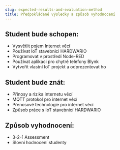 ```yaml
---
slug: expected-results-and-evaluation-method
title: Předpokládané výsledky a způsob vyhodnocení
---
```


## Student bude schopen:

* Vysvětlit pojem Internet věcí
* Používat IoT stavebnici HARDWARIO
* Programovat v prostředí Node-RED
* Používat aplikaci pro chytré telefony Blynk
* Vytvořit vlastní IoT projekt a odprezentovat ho

## Student bude znát:

* Přínosy a rizika internetu věcí
* MQTT protokol pro internet věcí
* Přenosové technologie pro internet věcí 
* Způsob práce s IoT stavebnicí HARDWARIO

## Způsob vyhodnocení:

* 3-2-1 Assessment
* Slovní hodnocení studenty
